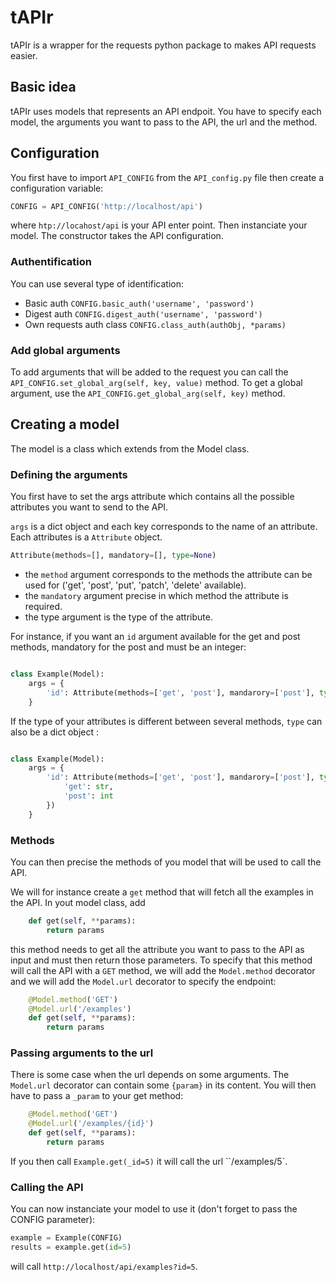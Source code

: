 # tAPIr

tAPIr is a wrapper for the requests python package to makes API requests easier.

## Basic idea

tAPIr uses models that represents an API endpoit. You have to specify each model, the arguments you want to pass to the API, the url and the method.

## Configuration

You first have to import `API_CONFIG` from the `API_config.py`
file then create a configuration variable:

``` python
CONFIG = API_CONFIG('http://localhost/api')
```

where `htp://locahost/api` is your API enter point.
Then instanciate your model. The constructor takes the API configuration.

### Authentification

You can use several type of identification:
- Basic auth `CONFIG.basic_auth('username', 'password')`
- Digest auth `CONFIG.digest_auth('username', 'password')`
- Own requests auth class `CONFIG.class_auth(authObj, *params)`

### Add global arguments

To add arguments that will be added to the request you can call the
`API_CONFIG.set_global_arg(self, key, value)` method.
To get a global argument, use the `API_CONFIG.get_global_arg(self, key)` method.

## Creating a model

The model is a class which extends from the Model class.

### Defining the arguments

You first have to set the args attribute which contains all the possible attributes you want to send to the API.

`args` is a dict object and each key corresponds to the name of an attribute.
Each attributes is a `Attribute` object.

``` python
Attribute(methods=[], mandatory=[], type=None)
```

- the `method` argument corresponds to the methods the attribute can be used for ('get', 'post', 'put', 'patch', 'delete' available).
- the `mandatory` argument precise in which method the attribute is required.
- the type argument is the type of the attribute.

For instance, if you want an `id` argument available for the get and post methods, mandatory for the post and must be an integer: 
``` python

class Example(Model):
    args = {
        'id': Attribute(methods=['get', 'post'], mandarory=['post'], type=int) 
    }
```

If the type of your attributes is different between several methods, `type` can also be a dict object : 

``` python

class Example(Model):
    args = {
        'id': Attribute(methods=['get', 'post'], mandarory=['post'], type={
            'get': str,
            'post': int
        }) 
    }

```

### Methods

You can then precise the methods of you model that will be used to call the API.

We will for instance create a `get` method that will fetch all the examples in the API. In yout model class, add

``` python
    def get(self, **params):
        return params
``` 

this method needs to get all the attribute you want to pass to the API as input and must then return those parameters.
To specify that this method will call the API with a `GET` method, we will add the `Model.method` decorator and we will add the `Model.url` decorator to specify the endpoint:

``` python
    @Model.method('GET')
    @Model.url('/examples')
    def get(self, **params):
        return params
```

### Passing arguments to the url

There is some case when the url depends on some arguments. 
The `Model.url` decorator can contain some `{param}` in its content. 
You will then have to pass a `_param` to your get method:

``` python
    @Model.method('GET')
    @Model.url('/examples/{id}')
    def get(self, **params):
        return params
```

If you then call `Example.get(_id=5)` it will call the url ``/examples/5`.

### Calling the API

You can now instanciate your model to use it (don't forget to pass the CONFIG parameter):

``` python
example = Example(CONFIG)
results = example.get(id=5)
```

will call `http://localhost/api/examples?id=5`.
